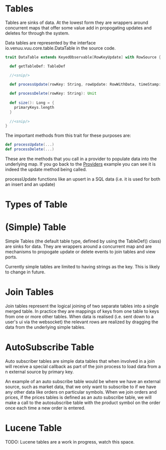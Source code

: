 # Tables

Tables are sinks of data. At the lowest form they are wrappers around concurrent maps that offer some value add in propogating updates and deletes for through the system. 

Data tables are represented by the interface io.venuu.vuu.core.table.DataTable in the source code. 

```scala
trait DataTable extends KeyedObservable[RowKeyUpdate] with RowSource {

  def getTableDef: TableDef

  //<snip/>
  
  def processUpdate(rowKey: String, rowUpdate: RowWithData, timeStamp: Long): Unit

  def processDelete(rowKey: String): Unit
  
  def size(): Long = {
    primaryKeys.length
  }
  
  //<snip/>
}

```

The important methods from this trait for these purposes are:

```scala
def processUpdate(...)
def processDelete(...)
```
These are the methods that you call in a provider to populate data into the underlying map. If you go back to the [Providers](providers.md) example you can see it is indeed the update method being called. 

processUpdate functions like an upsert in a SQL data (i.e. it is used for both an insert and an update)

# Types of Table

# (Simple) Table

Simple Tables (the default table type, defined by using the TableDef() class) are sinks for data. They are wrappers around
a concurrent map and are mechanisms to propogate update or delete events to join tables and view ports. 

Currently simple tables are limited to having strings as the key. This is likely to change in future. 

# Join Tables

Join tables represent the logical joining of two separate tables into a single merged table. In practice they are mappings of 
keys from one table to keys from one or more other tables. When data is realised (i.e. sent down to a user's ui via the websocket) 
the relevant rows are realized by dragging the data from the underlying simple tables. 

# AutoSubscribe Table

Auto subscriber tables are simple data tables that when involved in a join will receive a special callback as part of the join process
to load data from a n external source by primary key. 

An example of an auto subscribe table would be where we have an external source, such as market data, that we only want to subscribe to if we have any other data
like orders on particular symbols. When we join orders and prices, if the prices tables is defined as an auto subscribe table, we will make a call to the 
autosubscribe table with the product symbol on the order once each time a new order is entered. 


# Lucene Table

TODO: Lucene tables are a work in progress, watch this space. 
